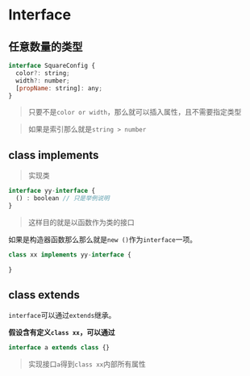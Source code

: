 # Interface

## 任意数量的类型

```JavaScript
interface SquareConfig {
  color?: string;
  width?: number;
  [propName: string]: any;
}
```

> 只要不是`color or width`，那么就可以插入属性，且不需要指定类型

> 如果是索引那么就是`string > number`

## class implements
> 实现类

```JavaScript
interface yy-interface {
  () : boolean // 只是举例说明
}
```

> 这样目的就是以函数作为类的接口

如果是构造器函数那么那么就是`new ()`作为`interface`一项。

```JavaScript
class xx implements yy-interface {
  
}
```

## class extends

`interface`可以通过`extends`继承。

**假设含有定义`class xx`，可以通过**

```JavaScript
interface a extends class {}
```

> 实现接口`a`得到`class xx`内部所有属性
